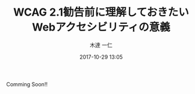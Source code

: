 ﻿---
title: WCAG 2.1勧告前に理解しておきたいWebアクセシビリティの意義
description: "WCAG 2.1勧告前に理解しておきたいWebアクセシビリティの意義"
date: 2017-10-29 13:05
sessionlevel: 50
author: "木達 一仁"
category: sessions
---
Comming Soon!!
